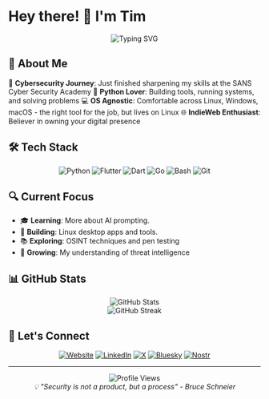 # Hey there! 👋 I'm Tim

<div align="center">
  <img src="https://readme-typing-svg.herokuapp.com?font=Fira+Code&pause=1000&color=00F7FF&center=true&vCenter=true&width=435&lines=Lifelong+Student;Python+Enthusiast;Open+Source+Advocate;IndieWeb+Explorer;Vibe+Coder" alt="Typing SVG" />
</div>

## 🚀 About Me

🔐 **Cybersecurity Journey**: Just finished sharpening my skills at the SANS Cyber Security Academy
🐍 **Python Lover**: Building tools, running systems, and solving problems
💻 **OS Agnostic**: Comfortable across Linux, Windows, macOS - the right tool for the job, but lives on Linux
🌐 **IndieWeb Enthusiast**: Believer in owning your digital presence

## 🛠️ Tech Stack

<div align="center">

![Python](https://img.shields.io/badge/Python-3776AB?style=for-the-badge&logo=python&logoColor=white)
![Flutter](https://img.shields.io/badge/Flutter-02569B?style=for-the-badge&logo=flutter&logoColor=white)
![Dart](https://img.shields.io/badge/Dart-0175C2?style=for-the-badge&logo=dart&logoColor=white)
![Go](https://img.shields.io/badge/Go-00ADD8?style=for-the-badge&logo=go&logoColor=white)
![Bash](https://img.shields.io/badge/Bash-4EAA25?style=for-the-badge&logo=gnu-bash&logoColor=white)
![Git](https://img.shields.io/badge/Git-F05032?style=for-the-badge&logo=git&logoColor=white)

</div>

## 🔍 Current Focus

- 🎓 **Learning**: More about AI prompting.
- 🔧 **Building**: Linux desktop apps and tools.
- 📚 **Exploring**: OSINT techniques and pen testing
- 🌱 **Growing**: My understanding of threat intelligence

## 📊 GitHub Stats

<div align="center">
  <img src="https://github-readme-stats.vercel.app/api?username=timappledotcom&show_icons=true&theme=radical&hide_border=true" alt="GitHub Stats" />
</div>

<div align="center">
  <img src="https://github-readme-streak-stats.herokuapp.com/?user=timappledotcom&theme=radical&hide_border=true" alt="GitHub Streak" />
</div>

## 🤝 Let's Connect

<div align="center">

[![Website](https://img.shields.io/badge/Website-000000?style=for-the-badge&logo=About.me&logoColor=white)](https://blog.timapple.com)
[![LinkedIn](https://img.shields.io/badge/LinkedIn-0077B5?style=for-the-badge&logo=linkedin&logoColor=white)](https://linkedin.com/in/your-profile)
[![X](https://img.shields.io/badge/X-000000?style=for-the-badge&logo=x&logoColor=white)](https://twitter.com/your-handle)
[![Bluesky](https://img.shields.io/badge/Bluesky-0085FF?style=for-the-badge&logo=bluesky&logoColor=white)](https://bsky.app/profile/your-handle)
[![Nostr](https://img.shields.io/badge/Nostr-8B5CF6?style=for-the-badge&logo=nostr&logoColor=white)](https://your-nostr-profile)

</div>

---

<div align="center">
  <img src="https://komarev.com/ghpvc/?username=timappledotcom&color=blueviolet&style=flat-square&label=Profile+Views" alt="Profile Views" />
</div>

<div align="center">
  <i>💡 "Security is not a product, but a process" - Bruce Schneier</i>
</div>

<!---
timappledotcom/timappledotcom is a ✨ special ✨ repository because its `README.md` (this file) appears on your GitHub profile.
You can click the Preview link to take a look at your changes.
--->

